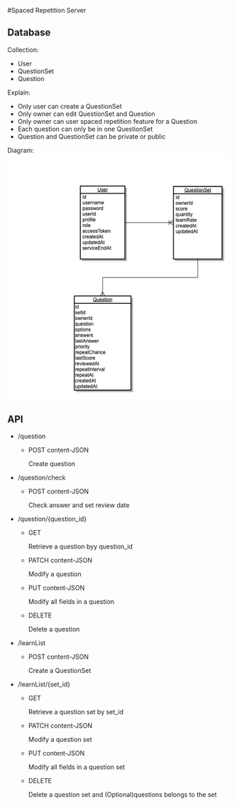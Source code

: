 #Spaced Repetition Server

## Database
Collection:
* User
* QuestionSet
* Question

Explain:

* Only user can create a QuestionSet
* Only owner can edit QuestionSet and Question
* Only owner can user spaced repetition feature for a Question
* Each question can only be in one QuestionSet
* Question and QuestionSet can be private or public

Diagram:
<img src="dml.jpg" width="600">
## API
* /question
  * POST content-JSON
    
    Create question
* /question/check
  * POST content-JSON
    
    Check answer and set review date

* /question/{question_id}    
  * GET
    
    Retrieve a question byy question_id
    
  * PATCH content-JSON
    
    Modify a question
    
  * PUT content-JSON
    
    Modify all fields in a question
    
  * DELETE
    
    Delete a question
    
* /learnList
    * POST content-JSON
    
      Create a QuestionSet
* /learnList/{set_id}
    * GET

      Retrieve a question set by set_id

    * PATCH content-JSON

      Modify a question set

    * PUT content-JSON

      Modify all fields in a question set

  * DELETE

    Delete a question set and (Optional)questions belongs to the set
        
    


